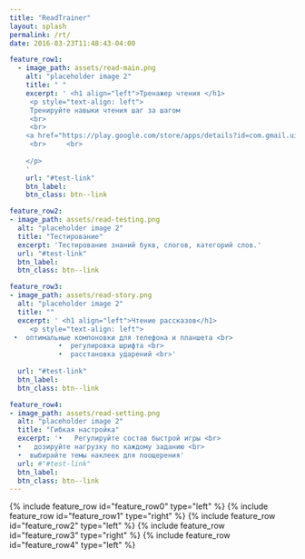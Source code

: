 ```yaml
---
title: "ReadTrainer"
layout: splash
permalink: /rt/
date: 2016-03-23T11:48:43-04:00

feature_row1:
  - image_path: assets/read-main.png
    alt: "placeholder image 2"
    title: " "
    excerpt: ' <h1 align="left">Тренажер чтения </h1>
     <p style="text-align: left">
     Тренируйте навыки чтения шаг за шагом
     <br>
     <br>
    <a href="https://play.google.com/store/apps/details?id=com.gmail.uia059466.readtrainer">Открыть в GooglePlay</a>
     <br>     <br>
    
    </p> 
    ' 
    url: "#test-link"
    btn_label:   
    btn_class: btn--link

feature_row2:
- image_path: assets/read-testing.png
  alt: "placeholder image 2"
  title: "Тестирование"
  excerpt: 'Тестирование знаний букв, слогов, категорий слов.'
  url: "#test-link"
  btn_label:   
  btn_class: btn--link

feature_row3:
- image_path: assets/read-story.png
  alt: "placeholder image 2"
  title: ""
  excerpt: ' <h1 align="left">Чтение рассказов</h1>
     <p style="text-align: left">
 •  оптимальные компоновки для телефона и планшета <br>
            •  регулировка шрифта <br>
            •  расстановка ударений <br>'
 
  url: "#test-link"
  btn_label:   
  btn_class: btn--link

feature_row4:
- image_path: assets/read-setting.png
  alt: "placeholder image 2"
  title: "Гибкая настройка"
  excerpt: '•   Регулируйте состав быстрой игры <br>
  •   дозируйте нагрузку по каждому заданию <br>
  •  выбирайте темы наклеек для поощерения' 
  url: #"#test-link"
  btn_label:   
  btn_class: btn--link
---
```


{% include feature_row id="feature_row0" type="left" %}
{% include feature_row id="feature_row1" type="right" %}
{% include feature_row id="feature_row2" type="left" %}
{% include feature_row id="feature_row3" type="right" %}
{% include feature_row id="feature_row4" type="left" %}

